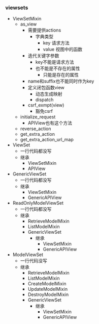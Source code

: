 ### viewsets

- ViewSetMixin
  - as_view
    - 需要提供actions
      - 字典类型
        - key  请求方法
        - value 视图中的函数
    - 迭代关键字参数
      - key不能是请求方法
      - 也不能是不存在的属性
        - 只能是存在的属性
    - name和suffix也不能同时作为key
    - 定义闭包函数view
      - 动态生成映射
      - dispatch
    - csrf_exmpt(view)
      - 豁免csrf
  - initialize_request
    - APIView也有这个方法
  - reverse_action
  - get_extra_action
  - get_extra_action_url_map
- ViewSet
  - 一行代码都没写
  - 继承
    - ViewSetMixin
    - APIView
- GenericViewSet
  - 一行代码都没写
  - 继承
    - ViewSetMixin
    - GenericAPIView
- ReadOnlyModelViewSet
  - 一行代码都没写
  - 继承
    - RetrieveModelMixin
    - ListModelMixin
    - GenericViewSet
      - 继承
        - ViewSetMixin
        - GenericAPIView
- ModelViewSet
  - 一行代码没写
  - 继承
    - RetrieveModelMixin
    - ListModelMixin
    - CreateModelMixin
    - UpdateModelMixin
    - DestroyModelMixin
    - GenericViewSet
      - 继承
        - ViewSetMixin
        - GenericAPIView



